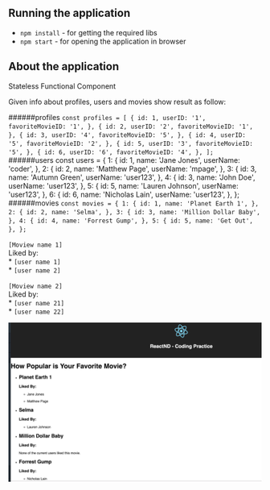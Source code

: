## Running the application
 - `npm install` - for getting the required libs  
 - `npm start` - for opening the application in browser
 
 ## About the application

Stateless Functional Component

Given info about profiles, users and movies show result as follow:


######profiles
`const profiles = [
   {
     id: 1,
     userID: '1',
     favoriteMovieID: '1',
   },
   {
     id: 2,
     userID: '2',
     favoriteMovieID: '1',
   },
   {
     id: 3,
     userID: '4',
     favoriteMovieID: '5',
   },
   {
     id: 4,
     userID: '5',
     favoriteMovieID: '2',
   },
   {
     id: 5,
     userID: '3',
     favoriteMovieID: '5',
   },
   {
     id: 6,
     userID: '6',
     favoriteMovieID: '4',
   },
 ];
`
######users
const users = {
  1: {
    id: 1,
    name: 'Jane Jones',
    userName: 'coder',
  },
  2: {
    id: 2,
    name: 'Matthew Page',
    userName: 'mpage',
  },
  3: {
    id: 3,
    name: 'Autumn Green',
    userName: 'user123',
  },
  4: {
    id: 3,
    name: 'John Doe',
    userName: 'user123',
  },
  5: {
    id: 5,
    name: 'Lauren Johnson',
    userName: 'user123',
  },
  6: {
    id: 6,
    name: 'Nicholas Lain',
    userName: 'user123',
  },
};
######movies
`const movies = {
   1: {
     id: 1,
     name: 'Planet Earth 1',
   },
   2: {
     id: 2,
     name: 'Selma',
   },
   3: {
     id: 3,
     name: 'Million Dollar Baby',
   },
   4: {
     id: 4,
     name: 'Forrest Gump',
   },
   5: {
     id: 5,
     name: 'Get Out',
   },
 };`

`[Moview name 1]`   
 Liked by:  
    * `[user name 1]`  
    * `[user name 2]` 
    
`[Moview name 2]`  
 Liked by:  
    * `[user name 21]`  
    * `[user name 22]` 

![ScrenShot](src/img/screenshot.png)